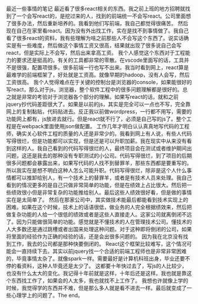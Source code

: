 最近一些事情的笔记
最近看了很多react相关的东西。我之前上班的地方招聘就找到了一个会写react的，是挖过来的人，找到的前端统一不会写react。公司里面想了很多办法，然后重新培养的。我看到他们写前端，我自己都觉得很痛苦。
然后现在自己在家里看react。因为没有外出找工作，实在是找不到事情做了。我自己看了很多react的资料，我有些理解为啥之前那些人不会写这个东西了。说实话确实是有一些难度，然后做这个事情工资又很高，结果就出现了很多说自己会写react，但是实际上不会写，然后出来拿高工资。
我个人感觉这个东西对于工程能力的要求还是挺高的。有关的工具都非常的零散。在vscode里面写的话，工具并不是很强，配置项很多。很多前端一行也写不出来。我当时看到网上，react算是最难学的前端框架了，好处就是工资高。就像早期的hadoop，没有人会写，然后工资很高。
我个人觉得难点在于关键的控制台是浏览器的console，如果能很好的写react，那么对于js，浏览器，整个软件工程中的很多问题理解都是很好的。总之就是非常的考验对于浏览器各个部分的理解。如果写react的话，就和之前jquery抄代码差距很大了。如果是以前的js，其实是完全可以一点也不写，完全靠网上的复制黏贴，代码贴进去。反正我以前做wordpress，一行都不用写，需要的功能网上都有，js放进去就行。但是react就不行了，必须是自己写的js了。整个工程是在webpack里面使用json做配置。
工作几年才明白认认真真地写代码的工程师，确实关心软件工程的质量的人还是非常少的。我看到网上有人说，有些人代码写得很烂，但是功能都可以实现，但是还是可以升职加薪。我在现实中从来没有看到这样的人。我自己看到的代码写得很烂的人，最终项目会在测试或者维护期间出问题，这还是我去的那种没有专职测试的小公司。代码写得很烂，到了项目的后期很多问题都会暴露出来，如果写代码的人找不到替罪羊，那些东西都是要重写的。所以我实在是想不明白这种人怎么可能升职。代码写得很烂，除非是这个人什么事情都可以推卸给别人，有一个技术上的替罪羊，或者是有技术人员来处理。我自己看到的情况更多的是自己只做非常简单的功能，但是在绩效上占比很大。然后把一些绩效很小但是非常复杂的功能推给别人。最后这些人绩效很好看，但是做的事情实在是太简单了。
然后在那家公司中，其实做技术能最后都能看到技术实现上的困难。如果在这个时候，技术上的话语很低，做业务的人完全根据绩效来，然后把做复杂功能的人给一个很低的绩效或者是这些人直接走人。这家公司就离倒闭不远了。因为只能做很简单的功能。感觉就是不懂技术的人在管理技术公司。懂技术的人大多数还是通过跳槽或者出国来处理这种问题。对于这种即将倒闭的公司，如果将里面的经验作为正确的经验的话，还是会出很多问题的。
因为我在北京没有找到工作，我去的公司都是那种快要倒闭的。
React这个框架比较难写，这个情况可能会一直持续下去。其实以前jquery找一个合适的前端工程师也是非常非常困难的，毕竟事情太杂了。就像spark一样。需要最好是计算机科班出身，毕业还要不停的看资料，这种人毕竟还是太少了。
这都要十年快过去了，写js的人比较少，也没有什么太大的变化。我记得十年前就是这样，十年后还是这样。我也就是靠这个东西找工作了，如果会的人太多，我也就找不上工作了。
我想也许就像上学的时候，我觉得学的东西并不难，但是那么多人就是看不进去一样。最后就变成了一些心理学上的问题了。The end。
